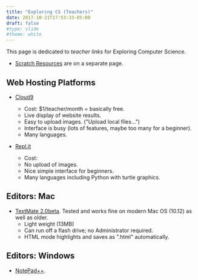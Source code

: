 ```yaml
---
title: "Exploring CS (Teachers)"
date: 2017-10-21T17:53:33-05:00
draft: false
#type: slide
#theme: white
---
```


This page is dedicated to _teacher links_ for Exploring Computer Science.

* [Scratch Resources](scratch) are on a separate page.

## Web Hosting Platforms

* [Cloud9](https://c9.io/)
    - Cost: $1/teacher/month = basically free.
    - Live display of website results.
    - Easy to upload images. ("Upload local files...")
    - Interface is busy (lots of features, maybe too many for a beginner).
    - Many languages.

* [Repl.it](https://repl.it)
    - Cost: 
    - No upload of images.
    - Nice simple interface for beginners.
    - Many languages including Python with turtle graphics.
    
## Editors: Mac

* [TextMate 2.0beta](https://macromates.com/). Tested and works fine on modern Mac OS (10.12) as well as older. 
    - Light weight (13MB) 
    - Can run off a flash drive; no Administrator required.
    - HTML mode highlights and saves as ".html" automatically.

## Editors: Windows

* [NotePad++](https://notepad-plus-plus.org/). 

